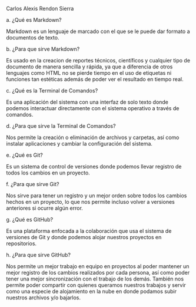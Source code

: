 Carlos Alexis Rendon Sierra

a.      ¿Qué es Markdown?

Markdown es un lenguaje de marcado con el que se le puede dar formato a documentos de texto.

b.      ¿Para que sirve Markdown?

Es usado en la creacion de reportes técnicos, científicos y cualquier tipo de documento de manera sencilla y rápida, ya que a diferencia de otros lenguajes como HTML no se pierde tiempo en el uso de etiquetas ni funciones tan estéticas además de poder ver el resultado en tiempo real.

c.      ¿Qué es la Terminal de Comandos?

Es una aplicación del sistema con una interfaz de solo texto donde podemos interactuar directamente con el sistema operativo a través de comandos.

d.      ¿Para que sirve la Terminal de Comandos?

Nos permite la creación o eliminación de archivos y carpetas, así como instalar aplicaciones y cambiar la configuración del sistema.

e.      ¿Qué es Git?

Es un sistema de control de versiones donde podemos llevar registro de todos los cambios en un proyecto.

f.       ¿Para que sirve Git?

Nos sirve para tener un registro y un mejor orden sobre todos los cambios hechos en un proyecto, lo que nos permite incluso volver a versiones anteriores si ocurre algún error.

g.      ¿Qué es GitHub?

Es una plataforma enfocada a la colaboración que usa el sistema de versiones de Git y donde podemos alojar nuestros proyectos en repositorios.

h.      ¿Para que sirve GitHub?

Nos permite un mejor trabajo en equipo en proyectos al poder mantener un mejor registro de los cambios realizados por cada persona, así como poder tener una mejor sincronización con el trabajo de los demás. También nos permite poder compartir con quienes queramos nuestros trabajos y servir como una especie de alojamiento en la nube en donde podamos subir nuestros archivos y/o bajarlos.

